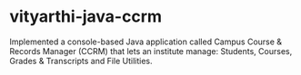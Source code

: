 # vityarthi-java-ccrm
Implemented a console-based Java application called Campus Course &amp; Records Manager (CCRM) that lets an institute manage: Students, Courses, Grades &amp; Transcripts and File Utilities. 
